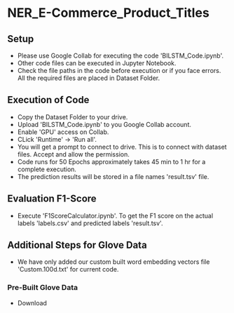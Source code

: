 # NER_E-Commerce_Product_Titles
## Setup
 - Please use Google Collab for executing the code 'BILSTM_Code.ipynb'.
 - Other code files can be executed in Jupyter Notebook.
 - Check the file paths in the code before execution or if you face errors. All the required files are placed in Dataset Folder.
## Execution of Code
 - Copy the Dataset Folder to your drive.
 - Upload 'BILSTM_Code.ipynb' to you Google Collab account.
 - Enable 'GPU' access on Collab.
 - CLick 'Runtime' -> 'Run all'.
 - You will get a prompt to connect to drive. This is to connect with dataset files. Accept and allow the permission.
 - Code runs for 50 Epochs approximately takes 45 min to 1 hr for a complete execution.
 - The prediction results will be stored in a file names 'result<Type>.tsv' file.
## Evaluation F1-Score
 - Execute 'F1ScoreCalculator.ipynb'. To get the F1 score on the actual labels 'labels<Type>.csv' and predicted labels 'result<Type>.tsv'.
## Additional Steps for Glove Data
 - We have only added our custom built word embedding vectors file 'Custom.100d.txt' for current code.
### Pre-Built Glove Data
 - Download
